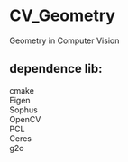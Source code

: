 # CV_Geometry
Geometry in Computer Vision   

## dependence lib:    
cmake   
Eigen    
Sophus    
OpenCV      
PCL    
Ceres    
g2o    


